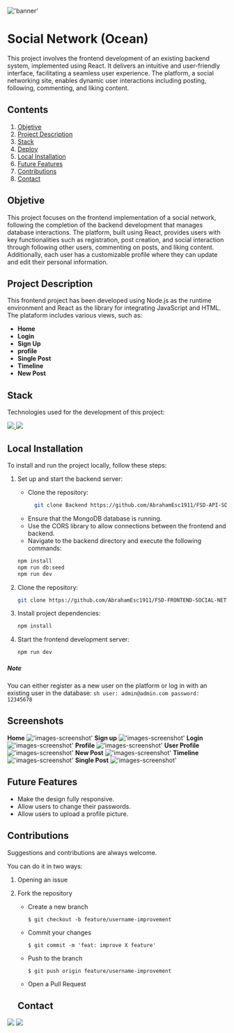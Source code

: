 !['banner'](./images/oc%20social%20network.svg)

# Social Network (Ocean)
This project involves the frontend development of an existing backend system, implemented using React. It delivers an intuitive and user-friendly interface, facilitating a seamless user experience. The platform, a social networking site, enables dynamic user interactions including posting, following, commenting, and liking content.

## Contents
  <ol>
    <li><a href="#Objective">Objetive</a></li>
    <li><a href="#project-description">Project Description</a></li>
    <li><a href="#stack">Stack</a></li>
    <li><a href="#deploy">Deploy</a></li>
    <li><a href="#local-installation">Local Installation</a></li>
    <li><a href="#future-features">Future Features</a></li>
    <li><a href="#contributions">Contributions</a></li>
    <li><a href="#contact ">Contact</a></li>
  </ol>

  ## Objetive
This project focuses on the frontend implementation of a social network, following the completion of the backend development that manages database interactions. The platform, built using React, provides users with key functionalities such as registration, post creation, and social interaction through following other users, commenting on posts, and liking content. Additionally, each user has a customizable profile where they can update and edit their personal information.

## Project Description

This frontend project has been developed using Node.js as the runtime environment and React as the library for integrating JavaScript and HTML. The plataform includes various views, such as:

- **Home**
- **Login**
- **Sign Up**
- **profile**
- **Single Post**
- **Timeline**
- **New Post**

## Stack
Technologies used for the development of this project: 

<a href="https://www.reactjs.com/">
    <img src= "https://img.shields.io/badge/React-20232A?style=for-the-badge&logo=react&logoColor=61DAFB"/>
</a>
<a href="https://developer.mozilla.org/es/docs/Web/JavaScript">
    <img src= "https://img.shields.io/badge/javascipt-EFD81D?style=for-the-badge&logo=javascript&logoColor=black"/>
</a>

## Local Installation

To install and run the project locally, follow these steps:

1. Set up and start the backend server:
    - Clone the repository:
      ```sh
        git clone Backend https://github.com/AbrahamEsc1911/FSD-API-SOCIAL-NETWORK.git
    - Ensure that the MongoDB database is running.
    - Use the CORS library to allow connections between the frontend and backend.
    - Navigate to the backend directory and execute the following commands:
    ```sh
    npm install
    npm run db:seed
    npm run dev
    ```

2. Clone the repository:
    ```sh
    git clone https://github.com/AbrahamEsc1911/FSD-FRONTEND-SOCIAL-NETWORK.git
    ```

3. Install project dependencies:
    ```sh
    npm install
    ```

4. Start the frontend development server:
    ```sh
    npm run dev
    ```

##### Note
You can either register as a new user on the platform or log in with an existing user in the database:
    ```sh
        user: admin@admin.com
        password: 12345678
    ```


## Screenshots

**Home**
!['images-screenshot'](./images/sc1.png)
**Sign up**
!['images-screenshot'](./images/sc2.png)
**Login**
!['images-screenshot'](./images/sc3.png)
**Profile**
!['images-screenshot'](./images/sc4.png)
**User Profile**
!['images-screenshot'](./images/sc5.png)
**New Post**
!['images-screenshot'](./images/sc6.png)
**Timeline**
!['images-screenshot'](./images/sc7.png)
**Single Post**
!['images-screenshot'](./images/sc8.png)

## Future Features

- Make the design fully responsive.
- Allow users to change their passwords.
- Allow users to upload a profile picture.

## Contributions
Suggestions and contributions are always welcome.

You can do it in two ways:

1. Opening an issue
2. Fork the repository
    - Create a new branch
        ```
        $ git checkout -b feature/username-improvement
        ```
    - Commit your changes
        ```
        $ git commit -m 'feat: improve X feature'
        ```
    - Push to the branch
        ```
        $ git push origin feature/username-improvement
        ```
    - Open a Pull Request

    ## Contact 
<a href = "mailto:abrancho1908@gmail.com"><img src="https://img.shields.io/badge/Gmail-C6362C?style=for-the-badge&logo=gmail&logoColor=white" target="_blank"></a>
<a href="https://www.linkedin.com/in/abraham-escobar-angola-237a20224/" target="_blank"><img src="https://img.shields.io/badge/-LinkedIn-%230077B5?style=for-the-badge&logo=linkedin&logoColor=white" target="_blank"></a> 
</p>